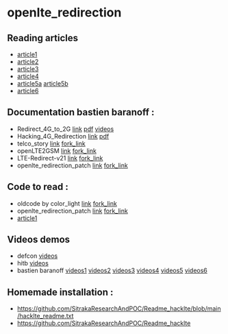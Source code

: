 # openlte_redirection

 ## Reading articles 
 * [article1](https://github.com/SitrakaResearchAndPOC/openlte_redirection/blob/main/ArticleLTE1_CS3235-SemI-2018-19-Projects.pdf)
 * [article2](https://github.com/SitrakaResearchAndPOC/openlte_redirection/blob/main/ArticleLTE2_CS3235-SemI-2018-19-Projects.pdf)
 * [article3](https://github.com/SitrakaResearchAndPOC/openlte_redirection/blob/main/ArticleLTE3_CS3235-SemI-2019-20.pdf)
 * [article4](https://github.com/SitrakaResearchAndPOC/openlte_redirection/blob/main/DEF%20CON%2024%20-%20Zhang-Shan-Forcing-Targeted-Lte-Cellphone-Into-Unsafe-Network.pdf)
 * [article5a](https://github.com/SitrakaResearchAndPOC/openlte_redirection/blob/main/lin.pdf) [article5b](https://github.com/SitrakaResearchAndPOC/openlte_redirection/blob/main/lte_redirection_huanglin.pdf)
 * [article6](https://github.com/SitrakaResearchAndPOC/openlte_redirection/blob/main/Lin_Huan_-_UE_Security.pdf) 

## Documentation bastien baranoff :   
* Redirect_4G_to_2G [link](https://pl4y.store/en/latest/Redirect_4G_to_2G.html) [pdf](https://github.com/SitrakaResearchAndPOC/openlte_redirection/blob/main/Redirect_4G_to_2G.pdf)  [videos](https://www.youtube.com/watch?v=93o9XMZXGWY)
* Hacking_4G_Redirection [link](https://pl4y.store/en/latest/Hacking_4G_Redirection.html) [pdf](https://github.com/SitrakaResearchAndPOC/openlte_redirection/blob/main/Hacking_4G_Redirection.pdf)
* telco_story [link](https://github.com/bbaranoff/telco_story) [fork_link](https://github.com/SitrakaResearchAndPOC/fork_telco_story)  
* openLTE2GSM [link](https://github.com/bbaranoff/openLTE2GSM) [fork_link](https://github.com/SitrakaResearchAndPOC/fork_openLTE2GSM)  
* LTE-Redirect-v21  [link](https://github.com/bbaranoff/LTE-Redirect-v21) [fork_link](https://github.com/SitrakaResearchAndPOC/fork_LTE-Redirect-v21)  
* openlte_redirection_patch [link](https://github.com/bbaranoff/openlte_redirection_patch) [fork_link](https://github.com/SitrakaResearchAndPOC/fork_openlte_redirection_patch)


## Code to read :
* oldcode by color_light [link](https://github.com/macherie/lteAttack) [fork_link](https://github.com/SitrakaResearchAndPOC/fork_lteAttack_redirection)
* openlte_redirection_patch [link](https://github.com/bbaranoff/openlte_redirection_patch) [fork_link](https://github.com/SitrakaResearchAndPOC/fork_openlte_redirection_patch)
* [article1](https://github.com/SitrakaResearchAndPOC/openlte_redirection/blob/main/ArticleLTE1_CS3235-SemI-2018-19-Projects.pdf)

## Videos demos 
* defcon [videos](https://www.youtube.com/watch?v=Nn8Pwz9MxSA&t=27s)
* hitb [videos](https://www.youtube.com/watch?v=hNDChDM1hEE&t=1s)
* bastien baranoff [videos1](https://www.youtube.com/watch?v=6r9qZOxY_BQ&t=36s)
[videos2](https://www.youtube.com/watch?v=GmPN6CblvaQ) [videos3](https://www.youtube.com/shorts/j5cs28u4DAo) [videos4](https://www.youtube.com/watch?v=9_qWjXa5FBI&pp=ygUVYmFzdGllbiBiYXJhbm9mZiArIDRH)  [videos5](https://www.youtube.com/watch?v=93o9XMZXGWY)
[videos6](https://www.youtube.com/watch?v=XvdtCdNAPBY&t=411s)  

## Homemade installation :  
* https://github.com/SitrakaResearchAndPOC/Readme_hacklte/blob/main/hacklte_readme.txt  
* https://github.com/SitrakaResearchAndPOC/Readme_hacklte


